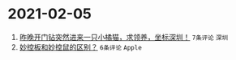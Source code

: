 # 2021-02-05

1. [昨晚开门钻突然进来一只小橘猫，求领养，坐标深圳！](https://www.v2ex.com/t/751440) `7条评论` `深圳`
1. [妙控板和妙控鼠的区别？](https://www.v2ex.com/t/751444) `6条评论` `Apple`
